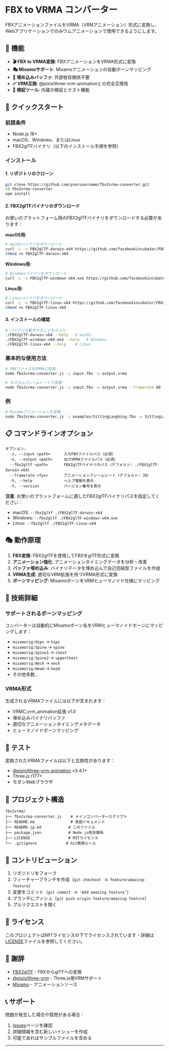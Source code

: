 # FBX to VRMA コンバーター

FBXアニメーションファイルをVRMA（VRMアニメーション）形式に変換し、Webアプリケーションでのみウムアニメーションで使用できるようにします。

## 🎯 機能

- **🎬 FBX to VRMA変換**: FBXアニメーションをVRMA形式に変換
- **🎭 Mixamoサポート**: Mixamoアニメーションの自動ボーンマッピング
- **🔧 埋め込みバッファ**: 外部依存関係不要
- **✅ VRM互換**: @pixiv/three-vrm-animationとの完全互換性
- **🧪 検証ツール**: 内蔵の検証とテスト機能

## 🚀 クイックスタート

### 前提条件

- Node.js 18+
- macOS、Windows、またはLinux
- FBX2glTFバイナリ（以下のインストール手順を参照）

### インストール

#### 1. リポジトリのクローン

```bash
git clone https://github.com/yourusername/fbx2vrma-converter.git
cd fbx2vrma-converter
npm install
```

#### 2. FBX2glTFバイナリのダウンロード

お使いのプラットフォーム用のFBX2glTFバイナリをダウンロードする必要があります：

**macOS用:**
```bash
# macOSバイナリをダウンロード
curl -L -o FBX2glTF-darwin-x64 https://github.com/facebookincubator/FBX2glTF/releases/latest/download/FBX2glTF-darwin-x64
chmod +x FBX2glTF-darwin-x64
```

**Windows用:**
```bash
# Windowsバイナリをダウンロード
curl -L -o FBX2glTF-windows-x64.exe https://github.com/facebookincubator/FBX2glTF/releases/latest/download/FBX2glTF-windows-x64.exe
```

**Linux用:**
```bash
# Linuxバイナリをダウンロード
curl -L -o FBX2glTF-linux-x64 https://github.com/facebookincubator/FBX2glTF/releases/latest/download/FBX2glTF-linux-x64
chmod +x FBX2glTF-linux-x64
```

#### 3. インストールの確認

```bash
# バイナリが動作することをテスト
./FBX2glTF-darwin-x64 --help   # macOS
./FBX2glTF-windows-x64.exe --help   # Windows
./FBX2glTF-linux-x64 --help    # Linux
```

### 基本的な使用方法

```bash
# FBXファイルをVRMAに変換
node fbx2vrma-converter.js -i input.fbx -o output.vrma

# カスタムフレームレートで変換
node fbx2vrma-converter.js -i input.fbx -o output.vrma --framerate 60
```

### 例

```bash
# Mixamoアニメーションを変換
node fbx2vrma-converter.js -i examples/SittingLaughing.fbx -o SittingLaughing.vrma
```

## 📋 コマンドラインオプション

```
オプション:
  -i, --input <path>      入力FBXファイルパス（必須）
  -o, --output <path>     出力VRMAファイルパス（必須）
  --fbx2gltf <path>       FBX2glTFバイナリのパス（デフォルト: ./FBX2glTF-darwin-x64）
  --framerate <fps>       アニメーションフレームレート（デフォルト: 30）
  -h, --help              ヘルプ情報を表示
  -V, --version           バージョン番号を表示
```

**注意**: お使いのプラットフォームに適したFBX2glTFバイナリパスを指定してください：
- macOS: `--fbx2gltf ./FBX2glTF-darwin-x64`
- Windows: `--fbx2gltf ./FBX2glTF-windows-x64.exe`
- Linux: `--fbx2gltf ./FBX2glTF-linux-x64`

## 🎭 動作原理

1. **FBX変換**: FBX2glTFを使用してFBXをglTF形式に変換
2. **アニメーション強化**: アニメーションタイミングデータを分析・改善
3. **バッファ埋め込み**: バイナリデータを埋め込んで自己完結型ファイルを作成
4. **VRMA生成**: 適切なVRM拡張を持つVRMA形式に変換
5. **ボーンマッピング**: MixamoボーンをVRMヒューマノイド仕様にマッピング

## 🔧 技術詳細

### サポートされるボーンマッピング

コンバーターは自動的にMixamoボーン名をVRMヒューマノイドボーンにマッピングします：

- `mixamorig:Hips` → `hips`
- `mixamorig:Spine` → `spine`
- `mixamorig:Spine1` → `chest`
- `mixamorig:Spine2` → `upperChest`
- `mixamorig:Neck` → `neck`
- `mixamorig:Head` → `head`
- その他多数...

### VRMA形式

生成されるVRMAファイルには以下が含まれます：
- VRMC_vrm_animation拡張 v1.0
- 埋め込みバイナリバッファ
- 適切なアニメーションタイミングメタデータ
- ヒューマノイドボーンマッピング

## 🧪 テスト

変換されたVRMAファイルは以下と互換性があります：
- [@pixiv/three-vrm-animation](https://github.com/pixiv/three-vrm) v3.4.1+
- Three.js r177+
- モダンWebブラウザ

## 📁 プロジェクト構造

```
fbx2vrma/
├── fbx2vrma-converter.js    # メインコンバータースクリプト
├── README.md                # 英語ドキュメント
├── README-jp.md            # このファイル
├── package.json            # Node.js依存関係
├── LICENSE                 # MITライセンス
└── .gitignore             # Git無視ルール
```

## 🤝 コントリビューション

1. リポジトリをフォーク
2. フィーチャーブランチを作成（`git checkout -b feature/amazing-feature`）
3. 変更をコミット（`git commit -m 'Add amazing feature'`）
4. ブランチにプッシュ（`git push origin feature/amazing-feature`）
5. プルリクエストを開く

## 📄 ライセンス

このプロジェクトはMITライセンスの下でライセンスされています - 詳細は[LICENSE](LICENSE)ファイルを参照してください。

## 🙏 謝辞

- [FBX2glTF](https://github.com/facebookincubator/FBX2glTF) - FBXからglTFへの変換
- [@pixiv/three-vrm](https://github.com/pixiv/three-vrm) - Three.js用VRMサポート
- [Mixamo](https://www.mixamo.com/) - アニメーションソース

## 📞 サポート

問題が発生した場合や質問がある場合：

1. [Issues](https://github.com/yourusername/fbx2vrma-converter/issues)ページを確認
2. 詳細情報を含む新しいイシューを作成
3. 可能であればサンプルファイルを含める

---